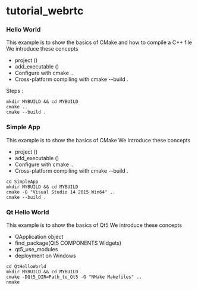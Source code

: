 # tutorial_webrtc


### Hello World ###

This example is to show the basics of CMake and how to compile a C++ file
We introduce these concepts

* project () 
* add_executable ()
* Configure with cmake ..
* Cross-platform compiling with cmake --build .

Steps :

```cd HelloWorld
mkdir MYBUILD && cd MYBUILD
cmake ..
cmake --build .
```


### Simple App ###

This example is to show the basics of CMake
We introduce these concepts

* project ()
* add_executable ()
* Configure with cmake ..
* Cross-platform compiling with cmake --build .

```
cd SimpleApp
mkdir MYBUILD && cd MYBUILD
cmake -G "Visual Studio 14 2015 Win64" ..
cmake --build .
```


### Qt Hello World ###

This example is to show the basics of Qt5
We introduce these concepts

* QApplication object
* find_package(Qt5 COMPONENTS Widgets)
* qt5_use_modules
* deployment on Windows

```
cd QtHelloWorld
mkdir MYBUILD && cd MYBUILD
cmake -DQt5_DIR=Path_to_Qt5 -G "NMake Makefiles" ..
nmake
```


